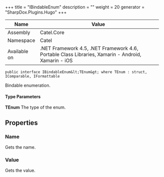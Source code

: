 

+++
title = "IBindableEnum" 
description = ""
weight = 20
generator = "SharpDox.Plugins.Hugo"
+++

Name|Value
---|---
Assembly|Catel.Core
Namespace|Catel
Available on|.NET Framework 4.5, .NET Framework 4.6, Portable Class Libraries, Xamarin - Android, Xamarin - iOS

```
public interface IBindableEnum&lt;TEnum&gt; where TEnum : struct, IComparable, IFormattable 
```

Bindable enumeration.

#### Type Parameters

**TEnum**
The type of the enum.

## Properties

### Name

Gets the name.

### Value

Gets the value.

